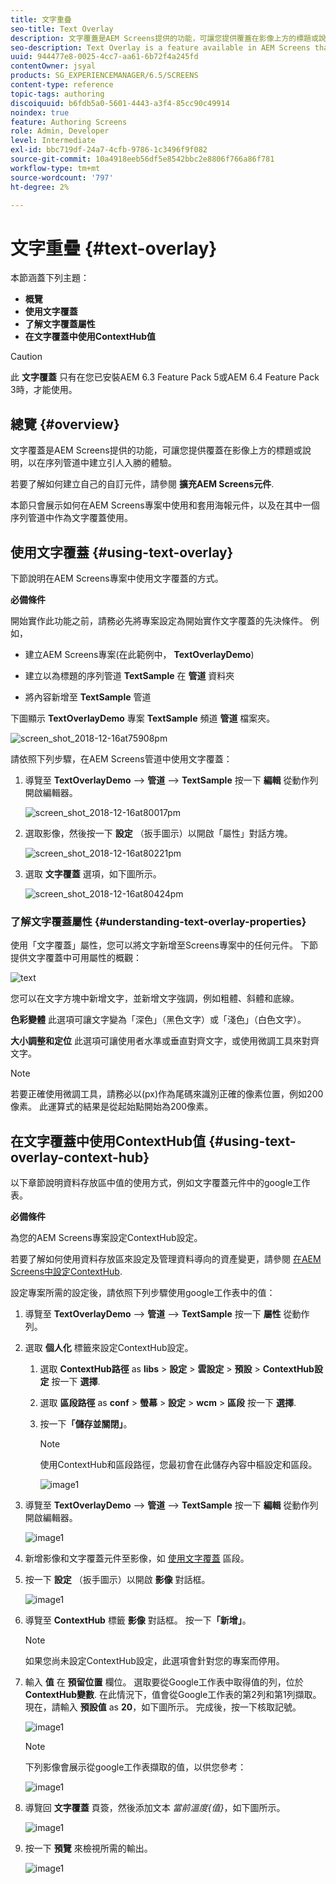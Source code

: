 ```yaml
---
title: 文字重疊
seo-title: Text Overlay
description: 文字覆蓋是AEM Screens提供的功能，可讓您提供覆蓋在影像上方的標題或說明，以在序列管道中建立引人入勝的體驗。 請詳閱本頁以了解更多。
seo-description: Text Overlay is a feature available in AEM Screens that allows you to create a compelling experience in a Sequence Channel by providing a title or a description overlaid on top of an image. Follow this page to learn more.
uuid: 944477e8-0025-4cc7-aa61-6b72f4a245fd
contentOwner: jsyal
products: SG_EXPERIENCEMANAGER/6.5/SCREENS
content-type: reference
topic-tags: authoring
discoiquuid: b6fdb5a0-5601-4443-a3f4-85cc90c49914
noindex: true
feature: Authoring Screens
role: Admin, Developer
level: Intermediate
exl-id: bbc719df-24a7-4cfb-9786-1c3496f9f082
source-git-commit: 10a4918eeb56df5e8542bbc2e8806f766a86f781
workflow-type: tm+mt
source-wordcount: '797'
ht-degree: 2%

---
```


# 文字重疊 {#text-overlay}

本節涵蓋下列主題：

* **概覽**
* **使用文字覆蓋**
* **了解文字覆蓋屬性**
* **在文字覆蓋中使用ContextHub值**

>[!CAUTION]
>
>此 **文字覆蓋** 只有在您已安裝AEM 6.3 Feature Pack 5或AEM 6.4 Feature Pack 3時，才能使用。

## 總覽 {#overview}

文字覆蓋是AEM Screens提供的功能，可讓您提供覆蓋在影像上方的標題或說明，以在序列管道中建立引人入勝的體驗。

若要了解如何建立自己的自訂元件，請參閱 **擴充AEM Screens元件**.

本節只會展示如何在AEM Screens專案中使用和套用海報元件，以及在其中一個序列管道中作為文字覆蓋使用。

## 使用文字覆蓋 {#using-text-overlay}

下節說明在AEM Screens專案中使用文字覆蓋的方式。

**必備條件**

開始實作此功能之前，請務必先將專案設定為開始實作文字覆蓋的先決條件。 例如，

* 建立AEM Screens專案(在此範例中， **TextOverlayDemo**)

* 建立以為標題的序列管道 **TextSample** 在 **管道** 資料夾

* 將內容新增至 **TextSample** 管道

下圖顯示 **TextOverlayDemo** 專案 **TextSample** 頻道 **管道** 檔案夾。

![screen_shot_2018-12-16at75908pm](assets/screen_shot_2018-12-16at75908pm.png)

請依照下列步驟，在AEM Screens管道中使用文字覆蓋：

1. 導覽至 **TextOverlayDemo** —> **管道** —> **TextSample** 按一下 **編輯** 從動作列開啟編輯器。

   ![screen_shot_2018-12-16at80017pm](assets/screen_shot_2018-12-16at80017pm.png)

1. 選取影像，然後按一下 **設定** （扳手圖示）以開啟「屬性」對話方塊。

   ![screen_shot_2018-12-16at80221pm](assets/screen_shot_2018-12-16at80221pm.png)

1. 選取 **文字覆蓋** 選項，如下圖所示。

   ![screen_shot_2018-12-16at80424pm](assets/screen_shot_2018-12-16at80424pm.png)

### 了解文字覆蓋屬性 {#understanding-text-overlay-properties}

使用「文字覆蓋」屬性，您可以將文字新增至Screens專案中的任何元件。 下節提供文字覆蓋中可用屬性的概觀：

![text](assets/text.gif)

您可以在文字方塊中新增文字，並新增文字強調，例如粗體、斜體和底線。

**色彩變體** 此選項可讓文字變為「深色」（黑色文字）或「淺色」（白色文字）。

**大小調整和定位** 此選項可讓使用者水準或垂直對齊文字，或使用微調工具來對齊文字。

>[!NOTE]
>
>若要正確使用微調工具，請務必以(px)作為尾碼來識別正確的像素位置，例如200像素。 此運算式的結果是從起始點開始為200像素。

## 在文字覆蓋中使用ContextHub值 {#using-text-overlay-context-hub}

以下章節說明資料存放區中值的使用方式，例如文字覆蓋元件中的google工作表。

**必備條件**

為您的AEM Screens專案設定ContextHub設定。

若要了解如何使用資料存放區來設定及管理資料導向的資產變更，請參閱 [在AEM Screens中設定ContextHub](https://experienceleague.adobe.com/docs/experience-manager-screens/user-guide/developing/configuring-context-hub.html).

設定專案所需的設定後，請依照下列步驟使用google工作表中的值：

1. 導覽至 **TextOverlayDemo** —> **管道** —> **TextSample** 按一下 **屬性** 從動作列。

1. 選取 **個人化** 標籤來設定ContextHub設定。

   1. 選取 **ContextHub路徑** as **libs** > **設定** > **雲設定** > **預設** > **ContextHub設定** 按一下 **選擇**.

   1. 選取 **區段路徑** as **conf** > **螢幕** > **設定** > **wcm** > **區段** 按一下 **選擇**.

   1. 按一下&#x200B;**「儲存並關閉」**。

      >[!NOTE]
      >
      >使用ContextHub和區段路徑，您最初會在此儲存內容中樞設定和區段。

      ![image1](/help/user-guide/assets/text-overlay/text-overlay8.png)

1. 導覽至 **TextOverlayDemo** —> **管道** —> **TextSample** 按一下 **編輯** 從動作列開啟編輯器。

   ![image1](/help/user-guide/assets/text-overlay/text-overlay1.png)

1. 新增影像和文字覆蓋元件至影像，如 [使用文字覆蓋](/help/user-guide/text-overlay.md#using-text-overlay) 區段。

1. 按一下 **設定** （扳手圖示）以開啟 **影像** 對話框。

   ![image1](/help/user-guide/assets/text-overlay/text-overlay4.png)

1. 導覽至 **ContextHub** 標籤 **影像** 對話框。 按一下&#x200B;**「新增」**。

   >[!NOTE]
   >如果您尚未設定ContextHub設定，此選項會針對您的專案而停用。

1. 輸入 **值** 在 **預留位置** 欄位。 選取要從Google工作表中取得值的列，位於 **ContextHub變數**. 在此情況下，值會從Google工作表的第2列和第1列擷取。 現在，請輸入 **預設值** as **20**，如下圖所示。 完成後，按一下核取記號。

   ![image1](/help/user-guide/assets/text-overlay/text-overlay5.png)

   >[!NOTE]
   >下列影像會展示從google工作表擷取的值，以供您參考：

   ![image1](/help/user-guide/assets/text-overlay/text-overlay6.png)

1. 導覽回 **文字覆蓋** 頁簽，然後添加文本 *當前溫度{值}*，如下圖所示。

   ![image1](/help/user-guide/assets/text-overlay/text-overlay7.png)

1. 按一下 **預覽** 來檢視所需的輸出。

   ![image1](/help/user-guide/assets/text-overlay/text-overlay10.png)

